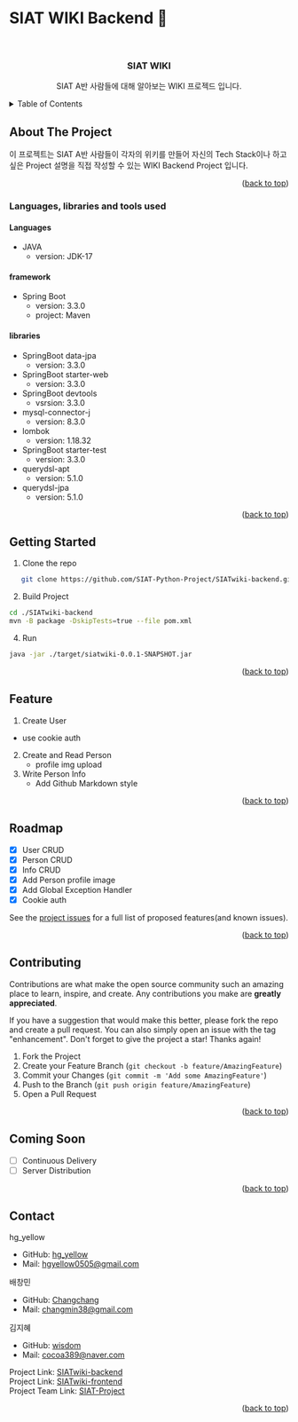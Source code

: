 # SIAT WIKI Backend :yellow_heart:

<!-- PROJECT LOGO -->
<br />
<div align="center">

<h3 align="center">SIAT WIKI</h3>

  <p align="center">
    SIAT A반 사람들에 대해 알아보는 WIKI 프로젝드 입니다.
    <br />

</div>



<!-- TABLE OF CONTENTS -->
<details>
  <summary>Table of Contents</summary>
  <ol>
    <li>
      <a href="#about-the-project">About The Project</a>
      <ul>
        <li><a href="#languages-libraries-and-tools-used">Languages, libraries and tools used</a></li>
      </ul>
    </li>
    <li>
      <a href="#getting-started">Getting Started</a>
    </li>
    <li><a href="#feature">Feature</a></li>
    <li><a href="#roadmap">Roadmap</a></li>
    <li><a href="#contributing">Contributing</a></li>
    <li><a href="#contact">Contact</a></li>
    <li><a href="#coming-soon">Coming Soon</a></li>
  </ol>
</details>



<!-- ABOUT THE PROJECT -->
## About The Project
이 프로젝트는 SIAT A반 사람들이 각자의 위키를 만들어 자신의 Tech Stack이나 하고 싶은 Project 설명을 직접 작성할 수 있는 WIKI Backend Project 입니다.

<p align="right">(<a href="#SIAT-WIKI-Backend-yellow_heart">back to top</a>)</p>


### Languages, libraries and tools used
#### Languages
* JAVA
    - version: JDK-17

#### framework
* Spring Boot
    - version: 3.3.0
    - project: Maven

#### libraries
* SpringBoot data-jpa
    - version: 3.3.0
* SpringBoot starter-web
    - version: 3.3.0
* SpringBoot devtools
    - vsrsion: 3.3.0
* mysql-connector-j
    - version: 8.3.0
* lombok
    - version: 1.18.32
* SpringBoot starter-test
    - version: 3.3.0
* querydsl-apt
    - version: 5.1.0
* querydsl-jpa
    - version: 5.1.0

<p align="right">(<a href="#SIAT-WIKI-Backend-yellow_heart">back to top</a>)</p>

<!-- GETTING STARTED -->
## Getting Started
1.  Clone the repo
```sh
   git clone https://github.com/SIAT-Python-Project/SIATwiki-backend.git
  ```
2. Build Project
  ```sh
  cd ./SIATwiki-backend
  mvn -B package -DskipTests=true --file pom.xml
  ```

4. Run
  ```sh
  java -jar ./target/siatwiki-0.0.1-SNAPSHOT.jar
  ```
<!-- USAGE EXAMPLES -->
<!--Use this space to show useful examples of how a project can be used. Additional screenshots, code examples and demos work well in this space. You may also link to more resources. -->


<p align="right">(<a href="#SIAT-WIKI-Backend-yellow_heart">back to top</a>)</p>

<!-- FEATURE EXAMPLES -->
## Feature
1. Create User
  - use cookie auth
2. Create and Read Person
   - profile img upload
3. Write Person Info
   - Add Github Markdown style

<p align="right">(<a href="#SIAT-WIKI-Backend-yellow_heart">back to top</a>)</p>

<!-- ROADMAP -->
## Roadmap
- [x] User CRUD
- [x] Person CRUD
- [x] Info CRUD
- [x] Add Person profile image
- [x] Add Global Exception Handler
- [x] Cookie auth

See the [project issues](https://github.com/SIAT-Python-Project/KBO-Match-Result-Mail-System/issues) for a full list of proposed features(and known issues).

<p align="right">(<a href="#SIAT-WIKI-Backend-yellow_heart">back to top</a>)</p>

<!-- CONTRIBUTING -->
## Contributing

Contributions are what make the open source community such an amazing place to learn, inspire, and create. Any contributions you make are **greatly appreciated**.

If you have a suggestion that would make this better, please fork the repo and create a pull request. You can also simply open an issue with the tag "enhancement".
Don't forget to give the project a star! Thanks again!

1. Fork the Project
2. Create your Feature Branch (`git checkout -b feature/AmazingFeature`)
3. Commit your Changes (`git commit -m 'Add some AmazingFeature'`)
4. Push to the Branch (`git push origin feature/AmazingFeature`)
5. Open a Pull Request


<p align="right">(<a href="#SIAT-WIKI-Backend-yellow_heart">back to top</a>)</p>

<!-- COMING SOON -->

## Coming Soon
- [ ] Continuous Delivery
- [ ] Server Distribution

<p align="right">(<a href="#SIAT-WIKI-Backend-yellow_heart">back to top</a>)</p>

<!-- CONTACT -->
## Contact
hg_yellow
- GitHub: [hg_yellow](https://github.com/jang010505)
- Mail: hgyellow0505@gmail.com

배창민
- GitHub: [Changchang](https://github.com/bbmini96)
- Mail: changmin38@gmail.com

김지혜
- GitHub: [wisdom](https://github.com/Wisdom-Kim)
- Mail: cocoa389@naver.com


Project Link: [SIATwiki-backend](https://github.com/SIAT-Python-Project/SIATwiki-backend)<br/>
Project Link: [SIATwiki-frontend](https://github.com/SIAT-Python-Project/SIATwiki-frontend)<br/>
Project Team Link: [SIAT-Project](https://github.com/SIAT-Python-Project)
<p align="right">(<a href="#SIAT-WIKI-Backend-yellow_heart">back to top</a>)</p>
